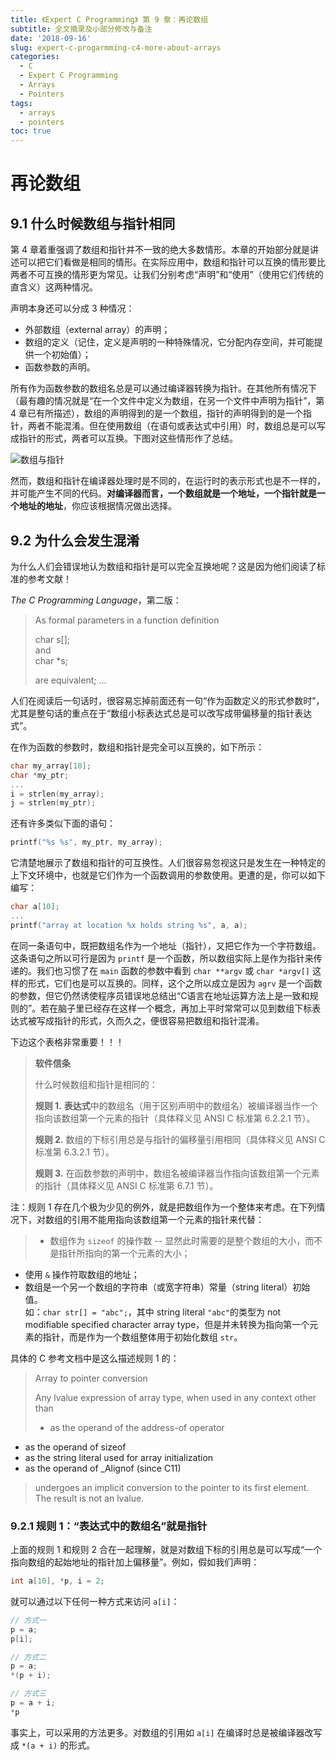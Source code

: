 ```yaml
---
title: 《Expert C Programming》 第 9 章：再论数组
subtitle: 全文摘录及小部分修改与备注
date: '2018-09-16'
slug: expert-c-progarmming-c4-more-about-arrays
categories:
  - C
  - Expert C Programming
  - Arrays
  - Pointers
tags:
  - arrays
  - pointers
toc: true
---
```


# 再论数组

## 9.1 什么时候数组与指针相同
第 4 章着重强调了数组和指针并不一致的绝大多数情形。本章的开始部分就是讲述可以把它们看做是相同的情形。在实际应用中，数组和指针可以互换的情形要比两者不可互换的情形更为常见。让我们分别考虑“声明”和“使用”（使用它们传统的直含义）这两种情况。

声明本身还可以分成 3 种情况：

* 外部数组（external array）的声明；
* 数组的定义（记住，定义是声明的一种特殊情况，它分配内存空间，并可能提供一个初始值）；
* 函数参数的声明。

所有作为函数参数的数组名总是可以通过编译器转换为指针。在其他所有情况下（最有趣的情况就是“在一个文件中定义为数组，在另一个文件中声明为指针”，第 4 章已有所描述），数组的声明得到的是一个数组，指针的声明得到的是一个指针，两者不能混淆。但在使用数组（在语句或表达式中引用）时，数组总是可以写成指针的形式，两者可以互换。下图对这些情形作了总结。

![数组与指针](https://i.gyazo.com/810a2a15ba8d11d9197a4be96e2d4477.png)

然而，数组和指针在编译器处理时是不同的，在运行时的表示形式也是不一样的，并可能产生不同的代码。**对编译器而言，一个数组就是一个地址，一个指针就是一个地址的地址**，你应该根据情况做出选择。

## 9.2 为什么会发生混淆
为什么人们会错误地认为数组和指针是可以完全互换地呢？这是因为他们阅读了标准的参考文献！

*The C Programming Language*，第二版：

> As formal parameters in a function definition
> 
> char s[];  
> and  
> char *s;
> 
> are equivalent; ...

人们在阅读后一句话时，很容易忘掉前面还有一句“作为函数定义的形式参数时”，尤其是整句话的重点在于“数组小标表达式总是可以改写成带偏移量的指针表达式”。

在作为函数的参数时，数组和指针是完全可以互换的，如下所示：

```C
char my_array[10];
char *my_ptr;
...
i = strlen(my_array);
j = strlen(my_ptr);
```

还有许多类似下面的语句：

```C
printf("%s %s", my_ptr, my_array);
```

它清楚地展示了数组和指针的可互换性。人们很容易忽视这只是发生在一种特定的上下文环境中，也就是它们作为一个函数调用的参数使用。更遭的是，你可以如下编写：

```C
char a[10];
...
printf("array at location %x holds string %s", a, a);
```
在同一条语句中，既把数组名作为一个地址（指针），又把它作为一个字符数组。这条语句之所以可行是因为 `printf` 是一个函数，所以数组实际上是作为指针来传递的。我们也习惯了在 `main` 函数的参数中看到 `char **argv` 或 `char *argv[]` 这样的形式，它们也是可以互换的。同样，这个之所以成立是因为 `agrv` 是一个函数的参数，但它仍然诱使程序员错误地总结出“C语言在地址运算方法上是一致和规则的”。若在脑子里已经存在这样一个概念，再加上平时常常可以见到数组下标表达式被写成指针的形式，久而久之，便很容易把数组和指针混淆。

下边这个表格非常重要！！！

> **软件信条**
> 
> 什么时候数组和指针是相同的：
> 
> **规则 1.** **表达式**中的数组名（用于区别声明中的数组名）被编译器当作一个指向该数组第一个元素的指针（具体释义见 ANSI C 标准第 6.2.2.1 节）。
> 
> **规则 2.** 数组的下标引用总是与指针的偏移量引用相同（具体释义见 ANSI C 标准第 6.3.2.1 节）。
> 
> **规则 3.** 在函数参数的声明中，数组名被编译器当作指向该数组第一个元素的指针（具体释义见 ANSI C 标准第 6.7.1 节）。

注：规则 1 存在几个极为少见的例外，就是把数组作为一个整体来考虑。在下列情况下，对数组的引用不能用指向该数组第一个元素的指针来代替：

> * 数组作为 `sizeof` 的操作数 -- 显然此时需要的是整个数组的大小，而不是指针所指向的第一个元素的大小；
* 使用 `&` 操作符取数组的地址；
* 数组是一个另一个数组的字符串（或宽字符串）常量（string literal）初始值。  
如：`char str[] = "abc";`，其中 string literal `"abc"`的类型为 not modifiable specified character array type，但是并未转换为指向第一个元素的指针，而是作为一个数组整体用于初始化数组 `str`。

具体的 C 参考文档中是这么描述规则 1 的：

> Array to pointer conversion
> 
> Any lvalue expression of array type, when used in any context other than
> 
> * as the operand of the address-of operator
* as the operand of sizeof
* as the string literal used for array initialization
* as the operand of _Alignof
(since C11)
> 
> undergoes an implicit conversion to the pointer to its first element. The result is not an lvalue.

### 9.2.1 规则 1：“表达式中的数组名”就是指针
上面的规则 1 和规则 2 合在一起理解，就是对数组下标的引用总是可以写成“一个指向数组的起始地址的指针加上偏移量”。例如，假如我们声明：

```C
int a[10], *p, i = 2;
```

就可以通过以下任何一种方式来访问 `a[i]`：

```C
// 方式一
p = a;
p[i];

// 方式二
p = a;
*(p + i);

// 方式三
p = a + i;
*p
```

事实上，可以采用的方法更多。对数组的引用如 `a[i]` 在编译时总是被编译器改写成 `*(a + i)` 的形式。